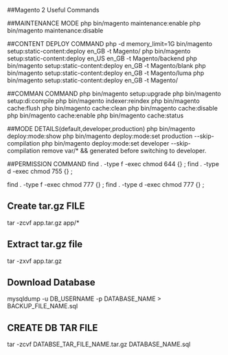##Magento 2 Useful Commands

##MAINTENANCE MODE
php bin/magento maintenance:enable
php bin/magento maintenance:disable

##CONTENT DEPLOY COMMAND
php -d memory_limit=1G bin/magento setup:static-content:deploy en_GB -t Magento/<YOUR THEME NAME>
php bin/magento setup:static-content:deploy en_US en_GB -t Magento/backend
php bin/magento setup:static-content:deploy en_GB -t Magento/blank
php bin/magento setup:static-content:deploy en_GB -t Magento/luma
php bin/magento setup:static-content:deploy en_GB -t Magento/<YOUR THEME NAME>

##COMMAN COMMAND
php bin/magento setup:upgrade
php bin/magento setup:di:compile
php bin/magento indexer:reindex
php bin/magento cache:flush
php bin/magento cache:clean
php bin/magento cache:disable
php bin/magento cache:enable
php bin/magento cache:status

##MODE DETAILS(default,developer,production)
php bin/magento deploy:mode:show
php bin/magento deploy:mode:set production --skip-compilation
php bin/magento deploy:mode:set developer --skip-compilation
remove var/* && generated before switching to developer.

##PERMISSION COMMAND
find . -type f -exec chmod 644 {} \;
find . -type d -exec chmod 755 {} \;

find . -type f -exec chmod 777 {} \;
find . -type d -exec chmod 777 {} \;

## Create tar.gz FILE
tar -zcvf app.tar.gz app/*

## Extract tar.gz file
tar -zxvf app.tar.gz

## Download Database
mysqldump -u DB_USERNAME -p DATABASE_NAME > BACKUP_FILE_NAME.sql

## CREATE DB TAR FILE
tar -zcvf DATABSE_TAR_FILE_NAME.tar.gz DATABASE_NAME.sql

